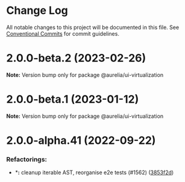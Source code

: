 # Change Log

All notable changes to this project will be documented in this file.
See [Conventional Commits](https://conventionalcommits.org) for commit guidelines.

<a name="2.0.0-beta.2"></a>
# 2.0.0-beta.2 (2023-02-26)

**Note:** Version bump only for package @aurelia/ui-virtualization

<a name="2.0.0-beta.1"></a>
# 2.0.0-beta.1 (2023-01-12)

**Note:** Version bump only for package @aurelia/ui-virtualization

<a name="2.0.0-alpha.41"></a>
# 2.0.0-alpha.41 (2022-09-22)

### Refactorings:

* ***:** cleanup iterable AST, reorganise e2e tests (#1562) ([3853f2d](https://github.com/aurelia/aurelia/commit/3853f2d))

